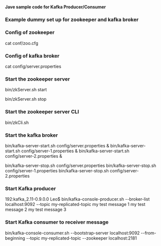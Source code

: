 #### Jave sample code for Kafka Producer/Consumer



### Example dummy set up for zookeeper and kafka broker



### Config of zookeeper
cat conf/zoo.cfg

### Config of kafka broker
cat config/server.properties

### Start the zookeeper server
bin/zkServer.sh start

bin/zkServer.sh stop

### Start the zookeeper server CLI
bin/zkCli.sh

### Start the kafka broker
bin/kafka-server-start.sh config/server.properties &
bin/kafka-server-start.sh config/server-1.properties &
bin/kafka-server-start.sh config/server-2.properties &

bin/kafka-server-stop.sh config/server.properties 
bin/kafka-server-stop.sh config/server-1.properties 
bin/kafka-server-stop.sh config/server-2.properties 


### Start Kafka producer
192:kafka_2.11-0.9.0.0 Leo$ bin/kafka-console-producer.sh --broker-list localhost:9092 --topic my-replicated-topic 
my test message 1
my test message 2
my test message 3


### Start Kafka consumer to receiver message
bin/kafka-console-consumer.sh --bootstrap-server localhost:9092 --from-beginning --topic my-replicated-topic --zookeeper localhost:2181

